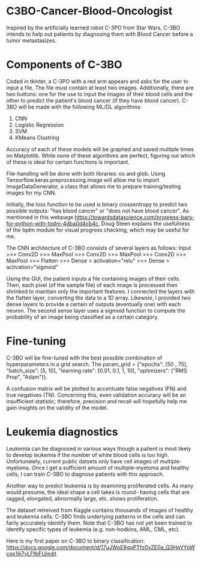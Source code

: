 # C3BO-Cancer-Blood-Oncologist
Inspired by the artificially learned robot C-3PO from Star Wars, C-3BO intends to help out patients by diagnosing them with Blood Cancer before a tumor metastasizes.


# Components of C-3BO
Coded in tkinter, a C-3PO with a red arm appears and asks for the user to input a file. The file must contain at least two images.
Additionally, there are two buttons: one for the use to input the images of their blood cells and the other to predict the patient's blood cancer (if they have blood cancer).
C-3BO will be made with the following ML/DL algorithms:

1. CNN
2. Logistic Regression
3. SVM
4. KMeans Clustring

Accuracy of each of these models will be graphed and saved multiple times on Matplotlib. While none of these algorithms are perfect, figuring out which of these is ideal for certain functions is important.

File-handling will be done with both libraries: os and glob.
Using Tensorflow.keras.preprocessing.image will allow me to import ImageDataGenerator, a class that allows me to prepare training/testing images for my CNN.

Initially, the loss function to be used is binary crossentropy to predict two possible outputs: "has blood cancer" or "does not have blood cancer".
As mentioned in this webpage https://towardsdatascience.com/progress-bars-for-python-with-tqdm-4dba0d4cb4c, Doug Steen explains the usefulness of the tqdm module for visual progress checking, which may be useful for me.

The CNN architecture of C-3BO consists of several layers as follows:
Input >>> Conv2D >>> MaxPool >>> Conv2D >>> MaxPool >>> Conv2D >>> MaxPool >>> Flatten >>> Dense > activation="relu" >>> Dense > activation="sigmoid"

Using the GUI, the patient inputs a file containing images of their cells.
Then, each pixel (of the sample file) of each image is processed then shrinked to maintain only the important features.
I connected the layers with the flatten layer, converting the data to a 1D array.
Likewsie, I provided two dense layers to provide a certain of outputs (eventually one) with each neuron.
The second sense layer uses a sigmoid function to compute the probability of an image being classified as a certain category.

# Fine-tuning
C-3BO will be fine-tuned with the best possible combination of hyperparameters in a grid search.
The param_grid = {"epochs": [50 , 75], "batch_size": [5, 10], "learning rate": [0.01, 0.1, 1, 10], "optimizers": ("RMS Prop", "Adam")}.

A confusion matrix will be plotted to accentuate false negatives (FN) and true negatives (TN). Concerning this, even validation accuracy will be an insufficient statistic; therefore, precision and recall will hopefully help me gain insights on the validity of the model.

# Leukemia diagnostics
Leukemia can be diagnosed in various ways though a patient is most likely to develop leukemia if the number of white blood cells is too high. Unfortunately, current public datsets only have cell images of multiple-myeloma. Once I get a sufficient amount of multiple-myeloma and healthy cells, I can train C-3BO to diagnose patients with this approach.

Another way to predict leukemia is by examining proliferated cells. As many would presume, the ideal shape a cell takes is round- having cells that are ragged, elongated, abnormally large, etc. shows proliferation.

The dataset retreived from Kaggle contains thousands of images of healthy and leukemia cells. C-3BO finds underlying patterns in the cells and can fairly accurately identify them. Note that C-3BO has not yet been trained to identify specific types of leukemia (e.g. non-hodkins, AML, CML, etc).

Here is my first paper on C-3BO to binary classification: https://docs.google.com/document/d/17uJWoE8gqPTfz0yZE0a_Q3HpVYpWcqx1lji7vLFfbFU/edit 
